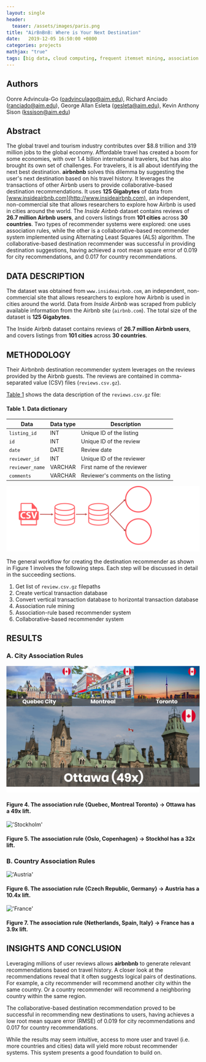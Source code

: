 ```yaml
---
layout: single
header:
  teaser: /assets/images/paris.png
title: "AirBnBnB: Where is Your Next Destination"
date:   2019-12-05 16:50:00 +0800
categories: projects
mathjax: "true"
tags: [big data, cloud computing, frequent itemset mining, association rule mining, recommender system, Airbnb]
---
```


## Authors
Oonre Advincula-Go (oadvinculago@aim.edu), Richard Anciado (ranciado@aim.edu), George Allan Esleta (gesleta@aim.edu), Kevin Anthony Sison (kssison@aim.edu)

## Abstract

The global travel and tourism industry contributes over $8.8 trillion and 319 million jobs to the global economy. Affordable travel has created a boom for some economies, with over 1.4 billion international travelers, but has also brought its own set of challenges. For travelers, it is all about identifying the next best destination. **airbnbnb** solves this dilemma by suggesting the user's next destination based on his travel history. It leverages the transactions of other Airbnb users to provide collaborative-based destination recommendations. It uses **125 Gigabytes** of data from [www.insideairbnb.com](http://www.insideairbnb.com),  an independent, non-commercial site that allows researchers to explore how Airbnb is used in cities around the world. The *Inside Airbnb* dataset contains reviews of **26.7 million Airbnb users**, and covers listings from **101 cities** across **30 countries**. Two types of recommender systems were explored: one uses association rules, while the other is a collaborative-based recommender system implemented using Alternating Least Squares (ALS) algorithm. The collaborative-based destination recommender was successful in providing destination suggestions, having achieved a root mean square error of 0.019 for city recommendations, and 0.017 for country recommendations.  

## DATA DESCRIPTION

The dataset was obtained from `www.insideairbnb.com`, an independent, non-commercial site that allows researchers to explore how Airbnb is used in cities around the world. Data from _Inside Airbnb_ was scraped from publicly available information from the Airbnb site (`airbnb.com`). The total size of the dataset is **125 Gigabytes**.

The Inside Airbnb dataset contains reviews of **26.7 million Airbnb users**, and covers listings from **101 cities** across **30 countries**.

## METHODOLOGY

Their Airbnbnb destination recommender system leverages on the reviews provided by the Airbnb guests. The reviews are contained in comma-separated value (CSV) files (`reviews.csv.gz`).

[Table 1](#table1) shows the data description of the `reviews.csv.gz` file:

<a id="table1"></a> 
#### Table 1. Data dictionary
<table>
<thead>
<tr>
<th>Data</th>
<th>Data type</th>
<th>Description</th>
</tr>
</thead>
<tbody>
<tr>
<td><code>listing_id</code></td>
<td>INT</td>
<td>Unique ID of the listing</td>
</tr>
<tr>
<td><code>id</code></td>
<td>INT</td>
<td>Unique ID of the review</td>
</tr>
<tr>
<td><code>date</code></td>
<td>DATE</td>
<td>Review date</td>
</tr>
<tr>
<td><code>reviewer_id</code></td>
<td>INT</td>
<td>Unique ID of the reviewer</td>
</tr>
<tr>
<td><code>reviewer_name</code></td>
<td>VARCHAR</td>
<td>First name of the reviewer</td>
</tr>
<tr>
<td><code>comments</code></td>
<td>VARCHAR</td>
<td>Reviewer&#39;s comments on the listing</td>
</tr>
</tbody>
</table>

![Methodology](/assets/images/Methodology.png)

The general workflow for creating the destination recommender as shown in Figure 1 involves the following steps. Each step will be discussed in detail in the succeeding sections.

1. Get list of `review.csv.gz` filepaths
2. Create vertical transaction database
3. Convert vertical transaction database to horizontal transaction database
4. Association rule mining
5. Association-rule based recommender system
6. Collaborative-based recommender system

## RESULTS

### A. City Association Rules

!['Ottawa'](/assets/images/assoc_rules_ottawa.png)
#### Figure 4. The association rule {Quebec, Montreal Toronto} ->  Ottawa has a 49x lift. 

!['Stockholm'](/assets/imagesassoc_rules_stockholm.png)
#### Figure 5. The association rule {Oslo, Copenhagen} -> Stockhol has a 32x lift. 

### B. Country Association Rules

!['Austria'](/assets/assoc_rules_austria.png)
#### Figure 6. The association rule {Czech Republic, Germany} -> Austria has a 10.4x lift. 

!['France'](/assets/assoc_rules_france.png)
#### Figure 7. The association rule {Netherlands, Spain, Italy} -> France has a 3.9x lift. 

## INSIGHTS AND CONCLUSION

Leveraging millions of user reviews allows **airbnbnb** to generate relevant recommendations based on travel history. A closer look at the recommendations reveal that it often suggests logical pairs of destinations. For example, a city recommender will recommend another city within the same country. Or a country recommender will recommend a neighboring country within the same region. 

The collaborative-based destination recommendation proved to be successful in recommending new destinations to users, having achieves a low root mean square error (RMSE) of 0.019 for city recommendations and 0.017 for country recommendations.

While the results may seem intuitive, access to more user and travel (i.e. more countries and cities) data will yield more robust recommender systems. This system presents a good foundation to build on.
